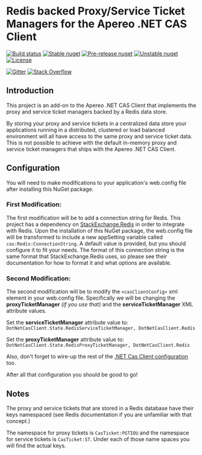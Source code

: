 # Redis backed Proxy/Service Ticket Managers for the Apereo .NET CAS Client #

[![Build status](https://ci.appveyor.com/api/projects/status/vpj7ivwuo6kvt9yp?svg=true)](https://ci.appveyor.com/project/mmoayyed/dotnet-cas-client-redis/branch/master)
[![Stable nuget](https://img.shields.io/nuget/v/DotNetCasClient.Redis.svg?label=stable%20nuget)](https://www.nuget.org/packages/DotNetCasClient.Redis/)
[![Pre-release nuget](https://img.shields.io/myget/dotnetcasclient-prerelease/vpre/dotnetcasclient.redis.svg?label=pre-release%20nuget)](https://www.myget.org/feed/dotnetcasclient-prerelease/package/nuget/DotNetCasClient.Redis)
[![Unstable nuget](https://img.shields.io/myget/dotnetcasclient-ci/vpre/dotnetcasclient.redis.svg?label=unstable%20nuget)](https://www.myget.org/feed/dotnetcasclient-ci/package/nuget/DotNetCasClient.Redis)
[![License](https://img.shields.io/badge/License-Apache%202.0-blue.svg)](https://opensource.org/licenses/Apache-2.0)

[![Gitter](https://img.shields.io/gitter/room/apereo/cas.svg)](https://gitter.im/apereo/dotnet-cas-client)
[![Stack Overflow](https://img.shields.io/badge/stackoverflow-cas%20%2B%20.net-orange.svg)](https://stackoverflow.com/questions/tagged/cas%2b.net)

## Introduction ##

This project is an add-on to the Apereo .NET CAS Client that implements the proxy and service ticket managers backed by a Redis data store.

By storing your proxy and service tickets in a centralized data store your applications running in a distributed, clustered or load balanced environment will all have access to the same proxy and service ticket data.  This is not possible to achieve with the default in-memory proxy and service ticket managers that ships with the Apereo .NET CAS Client.

## Configuration ##

You will need to make modifications to your application's web.config file after installing this NuGet package.

### First Modification: ###

The first modification will be to add a connection string for Redis.  This project has a dependency on [StackExchange.Redis](https://github.com/StackExchange/StackExchange.Redis) in order to integrate with Redis.  Upon the installation of this NuGet package, the web.config file will be transformed to include a new appSetting variable called `cas:Redis:ConnectionString`.  A default value is provided, but you should configure it to fit your needs.  The format of this connection string is the same format that StackExchange.Redis uses, so please see their documentation for how to format it and what options are available.

### Second Modification: ###

The second modification will be to modify the `<casClientConfig>` xml element in your web.config file.  Specifically we will be changing the **proxyTicketManager** *(if you use that)* and the **serviceTicketManager** XML attribute values.

Set the **serviceTicketManager** attribute value to: `DotNetCasClient.State.RedisServiceTicketManager, DotNetCasClient.Redis`

Set the **proxyTicketManager** attribute value to: `DotNetCasClient.State.RedisProxyTicketManager, DotNetCasClient.Redis`

Also, don't forget to wire-up the rest of the [.NET Cas Client configuration](https://github.com/apereo/dotnet-cas-client/wiki/Getting-Started#integration-instructions) too.

After all that configuration you should be good to go!

## Notes ##

The proxy and service tickets that are stored in a Redis database have their keys namespaced (see Redis documentation if you are unfamiliar with that concept.)

The namespace for proxy tickets is `CasTicket:PGTIOU` and the namespace for service tickets is `CasTicket:ST`.  Under each of those name spaces you will find the actual keys.
